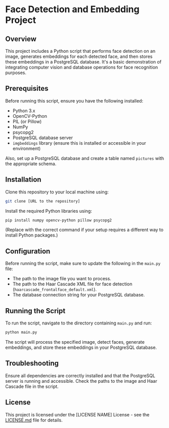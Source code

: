 # Face Detection and Embedding Project

## Overview
This project includes a Python script that performs face detection on an image, generates embeddings for each detected face, and then stores these embeddings in a PostgreSQL database. It's a basic demonstration of integrating computer vision and database operations for face recognition purposes.

## Prerequisites
Before running this script, ensure you have the following installed:
- Python 3.x
- OpenCV-Python
- PIL (or Pillow)
- NumPy
- psycopg2
- PostgreSQL database server
- `imgbeddings` library (ensure this is installed or accessible in your environment)

Also, set up a PostgreSQL database and create a table named `pictures` with the appropriate schema.

## Installation
Clone this repository to your local machine using:

```bash
git clone [URL to the repository]
```

Install the required Python libraries using:

```bash
pip install numpy opencv-python pillow psycopg2
```

(Replace with the correct command if your setup requires a different way to install Python packages.)

## Configuration
Before running the script, make sure to update the following in the `main.py` file:
- The path to the image file you want to process.
- The path to the Haar Cascade XML file for face detection (`haarcascade_frontalface_default.xml`).
- The database connection string for your PostgreSQL database.

## Running the Script
To run the script, navigate to the directory containing `main.py` and run:

```bash
python main.py
```

The script will process the specified image, detect faces, generate embeddings, and store these embeddings in your PostgreSQL database.

## Troubleshooting
Ensure all dependencies are correctly installed and that the PostgreSQL server is running and accessible. Check the paths to the image and Haar Cascade file in the script.

## License

This project is licensed under the [LICENSE NAME] License - see the [LICENSE.md](LICENSE.md) file for details.



